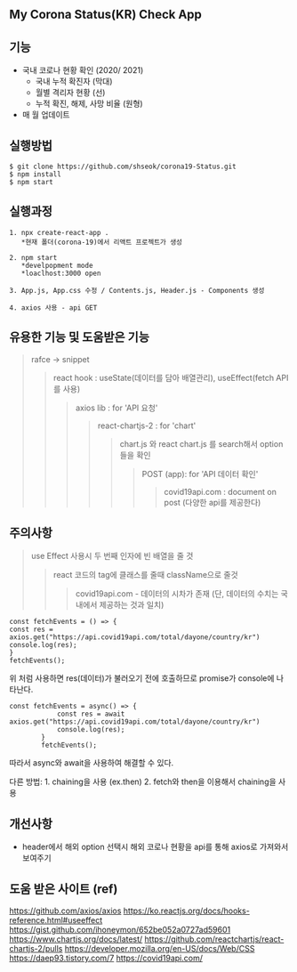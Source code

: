 ## My Corona Status(KR) Check App

## 기능

- 국내 코로나 현황 확인 (2020/ 2021)
  - 국내 누적 확진자 (막대)
  - 월별 격리자 현황 (선)
  - 누적 확진, 해제, 사망 비율 (원형)
- 매 월 업데이트

## 실행방법

```
$ git clone https://github.com/shseok/corona19-Status.git
$ npm install
$ npm start
```

## 실행과정

```
1. npx create-react-app .
   *현재 폴더(corona-19)에서 리액트 프로젝트가 생성

2. npm start
   *develpopment mode
   *loaclhost:3000 open

3. App.js, App.css 수정 / Contents.js, Header.js - Components 생성

4. axios 사용 - api GET
```

## 유용한 기능 및 도움받은 기능

> rafce -> snippet
>
> > react hook : useState(데이터를 담아 배열관리), useEffect(fetch API를 사용)
> >
> > > axios lib : for 'API 요청'
> > >
> > > > react-chartjs-2 : for 'chart'
> > > >
> > > > > chart.js 와 react chart.js 를 search해서 option들을 확인
> > > > >
> > > > > > POST (app): for 'API 데이터 확인'
> > > > > >
> > > > > > > covid19api.com : document on post (다양한 api를 제공한다)

## 주의사항

> use Effect 사용시 두 번째 인자에 빈 배열을 줄 것
>
> > react 코드의 tag에 클래스를 줄때 className으로 줄것
> >
> > > covid19api.com - 데이터의 시차가 존재 (단, 데이터의 수치는 국내에서 제공하는 것과 일치)

```
const fetchEvents = () => {
const res = axios.get("https://api.covid19api.com/total/dayone/country/kr")
console.log(res);
}
fetchEvents();
```

위 처럼 사용하면 res(데이터)가 불러오기 전에 호출하므로 promise가 console에 나타난다.

```
const fetchEvents = async() => {
            const res = await axios.get("https://api.covid19api.com/total/dayone/country/kr")
            console.log(res);
        }
        fetchEvents();
```

따라서 async와 await을 사용하여 해결할 수 있다.

다른 방법: 1. chaining을 사용 (ex.then) 2. fetch와 then을 이용해서 chaining을 사용

## 개선사항

- header에서 해외 option 선택시 해외 코로나 현황을 api를 통해 axios로 가져와서 보여주기

## 도움 받은 사이트 (ref)

https://github.com/axios/axios
https://ko.reactjs.org/docs/hooks-reference.html#useeffect
https://gist.github.com/ihoneymon/652be052a0727ad59601
https://www.chartjs.org/docs/latest/
https://github.com/reactchartjs/react-chartjs-2/pulls
https://developer.mozilla.org/en-US/docs/Web/CSS
https://daep93.tistory.com/7
https://covid19api.com/
